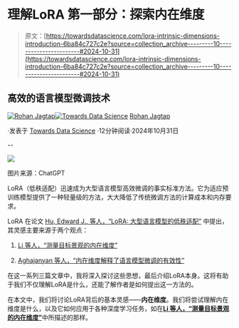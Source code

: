 # 理解LoRA 第一部分：探索内在维度

> 原文：[https://towardsdatascience.com/lora-intrinsic-dimensions-introduction-6ba84c727c2e?source=collection_archive---------10-----------------------#2024-10-31](https://towardsdatascience.com/lora-intrinsic-dimensions-introduction-6ba84c727c2e?source=collection_archive---------10-----------------------#2024-10-31)

## 高效的语言模型微调技术

[](https://rojagtap.medium.com/?source=post_page---byline--6ba84c727c2e--------------------------------)[![Rohan Jagtap](../Images/3b33556ab4c4a5122bd2120789c4dd1d.png)](https://rojagtap.medium.com/?source=post_page---byline--6ba84c727c2e--------------------------------)[](https://towardsdatascience.com/?source=post_page---byline--6ba84c727c2e--------------------------------)[![Towards Data Science](../Images/a6ff2676ffcc0c7aad8aaf1d79379785.png)](https://towardsdatascience.com/?source=post_page---byline--6ba84c727c2e--------------------------------) [Rohan Jagtap](https://rojagtap.medium.com/?source=post_page---byline--6ba84c727c2e--------------------------------)

·发表于 [Towards Data Science](https://towardsdatascience.com/?source=post_page---byline--6ba84c727c2e--------------------------------) ·12分钟阅读·2024年10月31日

--

![](../Images/baefbe90e0e70e99d00e90863c2a3556.png)

图片来源：ChatGPT

LoRA（低秩适配）迅速成为大型语言模型高效微调的事实标准方法。它为适应预训练模型提供了一种轻量级的方法，大大降低了传统微调方法的计算成本和内存要求。

LoRA 在论文 [Hu, Edward J., 等人，“LoRA: 大型语言模型的低秩适配”](https://arxiv.org/abs/2106.09685) 中提出，其灵感主要来源于两个观点：

1.  [Li 等人，“测量目标景观的内在维度”](https://arxiv.org/abs/1804.08838)

1.  [Aghajanyan 等人，“内在维度解释了语言模型微调的有效性”](https://arxiv.org/abs/2012.13255)

在这一系列三篇文章中，我将深入探讨这些思想，最后介绍LoRA本身。这将有助于我们不仅理解LoRA是什么，还能了解作者是如何提出这一方法的。

在本文中，我们将讨论LoRA背后的基本灵感——**内在维度**。我们将尝试理解内在维度是什么，以及它如何应用于各种深度学习任务，如在[**Li 等人，“测量目标景观的内在维度”**](https://arxiv.org/abs/1804.08838)中所描述的那样。
